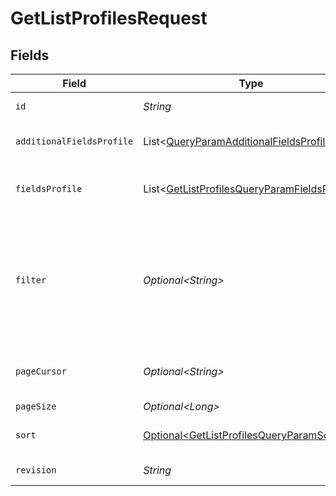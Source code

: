 # GetListProfilesRequest


## Fields

| Field                                                                                                                                                                                                                                                                                                                                                       | Type                                                                                                                                                                                                                                                                                                                                                        | Required                                                                                                                                                                                                                                                                                                                                                    | Description                                                                                                                                                                                                                                                                                                                                                 | Example                                                                                                                                                                                                                                                                                                                                                     |
| ----------------------------------------------------------------------------------------------------------------------------------------------------------------------------------------------------------------------------------------------------------------------------------------------------------------------------------------------------------- | ----------------------------------------------------------------------------------------------------------------------------------------------------------------------------------------------------------------------------------------------------------------------------------------------------------------------------------------------------------- | ----------------------------------------------------------------------------------------------------------------------------------------------------------------------------------------------------------------------------------------------------------------------------------------------------------------------------------------------------------- | ----------------------------------------------------------------------------------------------------------------------------------------------------------------------------------------------------------------------------------------------------------------------------------------------------------------------------------------------------------- | ----------------------------------------------------------------------------------------------------------------------------------------------------------------------------------------------------------------------------------------------------------------------------------------------------------------------------------------------------------- |
| `id`                                                                                                                                                                                                                                                                                                                                                        | *String*                                                                                                                                                                                                                                                                                                                                                    | :heavy_check_mark:                                                                                                                                                                                                                                                                                                                                          | Primary key that uniquely identifies this list. Generated by Klaviyo.                                                                                                                                                                                                                                                                                       | Y6nRLr                                                                                                                                                                                                                                                                                                                                                      |
| `additionalFieldsProfile`                                                                                                                                                                                                                                                                                                                                   | List\<[QueryParamAdditionalFieldsProfile](../../models/operations/QueryParamAdditionalFieldsProfile.md)>                                                                                                                                                                                                                                                    | :heavy_minus_sign:                                                                                                                                                                                                                                                                                                                                          | Request additional fields not included by default in the response. Supported values: 'subscriptions', 'predictive_analytics'                                                                                                                                                                                                                                |                                                                                                                                                                                                                                                                                                                                                             |
| `fieldsProfile`                                                                                                                                                                                                                                                                                                                                             | List\<[GetListProfilesQueryParamFieldsProfile](../../models/operations/GetListProfilesQueryParamFieldsProfile.md)>                                                                                                                                                                                                                                          | :heavy_minus_sign:                                                                                                                                                                                                                                                                                                                                          | For more information please visit https://developers.klaviyo.com/en/v2024-10-15/reference/api-overview#sparse-fieldsets                                                                                                                                                                                                                                     |                                                                                                                                                                                                                                                                                                                                                             |
| `filter`                                                                                                                                                                                                                                                                                                                                                    | *Optional\<String>*                                                                                                                                                                                                                                                                                                                                         | :heavy_minus_sign:                                                                                                                                                                                                                                                                                                                                          | For more information please visit https://developers.klaviyo.com/en/v2024-10-15/reference/api-overview#filtering<br>Allowed field(s)/operator(s):<br>`email`: `any`, `equals`<br>`phone_number`: `any`, `equals`<br>`push_token`: `any`, `equals`<br>`_kx`: `equals`<br>`joined_group_at`: `greater-or-equal`, `greater-than`, `less-or-equal`, `less-than` |                                                                                                                                                                                                                                                                                                                                                             |
| `pageCursor`                                                                                                                                                                                                                                                                                                                                                | *Optional\<String>*                                                                                                                                                                                                                                                                                                                                         | :heavy_minus_sign:                                                                                                                                                                                                                                                                                                                                          | For more information please visit https://developers.klaviyo.com/en/v2024-10-15/reference/api-overview#pagination                                                                                                                                                                                                                                           |                                                                                                                                                                                                                                                                                                                                                             |
| `pageSize`                                                                                                                                                                                                                                                                                                                                                  | *Optional\<Long>*                                                                                                                                                                                                                                                                                                                                           | :heavy_minus_sign:                                                                                                                                                                                                                                                                                                                                          | Default: 20. Min: 1. Max: 100.                                                                                                                                                                                                                                                                                                                              |                                                                                                                                                                                                                                                                                                                                                             |
| `sort`                                                                                                                                                                                                                                                                                                                                                      | [Optional\<GetListProfilesQueryParamSort>](../../models/operations/GetListProfilesQueryParamSort.md)                                                                                                                                                                                                                                                        | :heavy_minus_sign:                                                                                                                                                                                                                                                                                                                                          | For more information please visit https://developers.klaviyo.com/en/v2024-10-15/reference/api-overview#sorting                                                                                                                                                                                                                                              |                                                                                                                                                                                                                                                                                                                                                             |
| `revision`                                                                                                                                                                                                                                                                                                                                                  | *String*                                                                                                                                                                                                                                                                                                                                                    | :heavy_check_mark:                                                                                                                                                                                                                                                                                                                                          | API endpoint revision (format: YYYY-MM-DD[.suffix])                                                                                                                                                                                                                                                                                                         |                                                                                                                                                                                                                                                                                                                                                             |